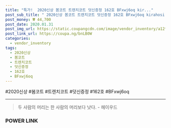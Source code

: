 ```yaml
--- 
title: "특가!  2020신상 봄코트 트렌치코트 덧신증정 162호 BFxwj6oq kir..." 
post_sub_title: " 2020신상 봄코트 트렌치코트 덧신증정 162호 BFxwj6oq kirahosi 패션 여성" 
post_money: ₩ 44,700 
post_date: 2020.01.31 
post_img_url: https://static.coupangcdn.com/image/vendor_inventory/a12f/de8c774ef6f05035d56c4d6e5b6971f471f5ef91134bae9da5b7d0a1c22e.jpg 
post_link_url: https://coupa.ng/bnLB0W 
categories: 
  - vendor_inventory 
tags: 
  - 2020신상 
  - 봄코트 
  - 트렌치코트 
  - 덧신증정 
  - 162호 
  - BFxwj6oq 
--- 
```

  #2020신상 #봄코트 #트렌치코트 #덧신증정 #162호 #BFxwj6oq 
<hr> 

> 두 사람의 머리는 한 사람의 머리보다 낫다. - 헤이우드 


### POWER LINK

